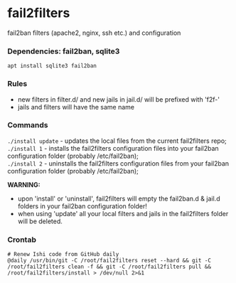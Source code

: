 # fail2filters
fail2ban filters (apache2, nginx, ssh etc.) and configuration

### Dependencies: fail2ban, sqlite3
`apt install sqlite3 fail2ban`

### Rules
- new filters in filter.d/ and new jails in jail.d/ will be prefixed with 'f2f-'
- jails and filters will have the same name

### Commands
`./install update` - updates the local files from the current fail2filters repo;  
`./install 1` - installs the fail2filters configuration files into your fail2ban configuration folder (probably /etc/fail2ban);  
`./install 2` - uninstalls the fail2filters configuration files from your fail2ban configuration folder (probably /etc/fail2ban);  

**WARNING:**
- upon 'install' or 'uninstall', fail2filters will empty the fail2ban.d & jail.d folders in your fail2ban configuration folder!  
- when using 'update' all your local filters and jails in the fail2filters folder will be deleted.

### Crontab
```
# Renew Ishi code from GitHub daily  
@daily /usr/bin/git -C /root/fail2filters reset --hard && git -C /root/fail2filters clean -f && git -C /root/fail2filters pull && /root/fail2filters/install > /dev/null 2>&1
```

